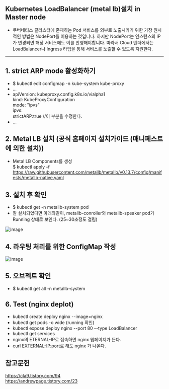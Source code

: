 ## Kubernetes LoadBalancer (metal lb)설치 in Master node
  * 쿠버네티스 클러스터에 존재하는 Pod 서비스를 외부로 노출시키기 위한 가장 원시적인 방법은 NodePort를 이용하는 것입니다. 하지만 NodePort는 인스턴스의 IP가 변경되면 해당 서비스에도 이를 반영해야합니다. 따라서 Cloud 벤더에서는 LoadBalancer나 Ingress 타입을 통해 서비스를 노출할 수 있도록 지원한다.

<hr>

## 1. strict ARP mode 활성화하기
 * $ kubectl edit configmap -n kube-system kube-proxy
 * ...
 * apiVersion: kubeproxy.config.k8s.io/vialpha1   
   kind: KubeProxyConfiguration   
   mode: "ipvs"   
   ipvs:   
    strictARP:true //이 부분을 수정한다.   
 * ...

## 2. Metal LB 설치 (공식 홈페이지 설치가이드 (매니페스트에 의한 설치))
  * Metal LB Components를 생성   
    $ kubectl apply -f https://raw.githubusercontent.com/metallb/metallb/v0.13.7/config/manifests/metallb-native.yaml

## 3. 설치 후 확인
 * $ kubectl get -n metallb-system pod   
 * 잘 설치되었다면 아래와같이, metallb-conroller와 metallb-speaker pod가 Running 상태로 보인다. (25~30초정도 걸림)
   
![image](https://user-images.githubusercontent.com/96723249/211991226-73454cfe-e1d0-49cf-80cb-f068026c81c4.png)

## 4.	라우팅 처리를 위한 ConfigMap 작성
![image](https://user-images.githubusercontent.com/96723249/214771184-cb7dca7c-929d-4df3-9fe9-d1d295858be4.png)

## 5. 오브젝트 확인
 * $ kubectl get all -n metallb-system

## 6. Test (nginx deplot)
 * kubectl create deploy nginx --image=nginx
 * kubectl get pods -o wide (running 확인)
 * kubectl expose deploy nginx --port 80 --type LoadBalancer
 * kubectl get services
 * nginx의 ETERNAL-IP로 접속하면 nginx 웹페이지가 뜬다.
 * curl <EXTERNAL-IP:port>로 해도 nginx 가 나온다.


  

## 참고문헌
https://cla9.tistory.com/94   
https://andrewpage.tistory.com/23   
